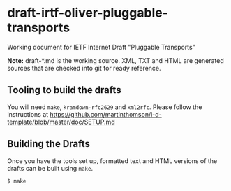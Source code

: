 # draft-irtf-oliver-pluggable-transports
Working document for IETF Internet Draft "Pluggable Transports"

**Note:** draft-\*.md is the working source. XML, TXT and HTML are generated sources that are checked into git for ready reference.

## Tooling to build the drafts

You will need `make`, `kramdown-rfc2629` and `xml2rfc`. Please follow the instructions at https://github.com/martinthomson/i-d-template/blob/master/doc/SETUP.md

## Building the Drafts

Once you have the tools set up, formatted text and HTML versions of the drafts can be built using `make`.

```sh
$ make
```
